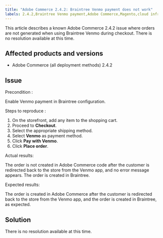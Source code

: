 ```yaml
---
title: "Adobe Commerce 2.4.2: Braintree Venmo payment does not work"
labels: 2.4.2,Braintree Venmo payment,Adobe Commerce,Magento,cloud infrastructure,known issue,orders,on-premises
---
```


This article describes a known Adobe Commerce 2.4.2 issue where orders are not generated when using Braintree Venmo during checkout. There is no resolution available at this time.

## Affected products and versions

* Adobe Commerce (all deployment methods) 2.4.2

## Issue

 <span class="wysiwyg-underline">Precondition</span> :

Enable Venmo payment in Braintree configuration.

 <span class="wysiwyg-underline">Steps to reproduce</span> :

1. On the storefront, add any item to the shopping cart.
1. Proceed to **Checkout**.
1. Select the appropriate shipping method.
1. Select **Venmo** as payment method.
1. Click **Pay with Venmo**.
1. Click **Place order**.

 <span class="wysiwyg-underline">Actual results</span>:

 The order is not created in Adobe Commerce code after the customer is redirected back to the store from the Venmo app, and no error message appears. The order is created in Braintree.

 <span class="wysiwyg-underline">Expected results</span>:

 The order is created in Adobe Commerce after the customer is redirected back to the store from the Venmo app, and the order is created in Braintree, as expected.

## Solution

There is no resolution available at this time.

